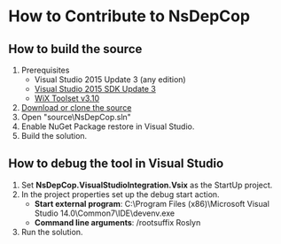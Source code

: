 # How to Contribute to NsDepCop

## How to build the source
1. Prerequisites
   * Visual Studio 2015 Update 3 (any edition)
   * [Visual Studio 2015 SDK Update 3](https://msdn.microsoft.com/en-us/library/mt683786.aspx)
   * [WiX Toolset v3.10](http://wixtoolset.org/releases/v3-10-0-1823/)
1. [Download or clone the source](https://github.com/realvizu/NsDepCop)
1. Open "source\NsDepCop.sln"
1. Enable NuGet Package restore in Visual Studio.
1. Build the solution.

## How to debug the tool in Visual Studio
1. Set **NsDepCop.VisualStudioIntegration.Vsix** as the StartUp project.
1. In the project properties set up the debug start action.
   * **Start external program**: C:\Program Files (x86)\Microsoft Visual Studio 14.0\Common7\IDE\devenv.exe
   * **Command line arguments**: /rootsuffix Roslyn 
1. Run the solution.
